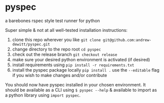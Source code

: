 pyspec
===
a barebones rspec style test runner for python

Super simple & not at all well-tested installation instructions:

1. clone this repo wherever you like
  `git clone git@github.com:andrew-dewitt/pyspec.git`
2. change directory to the repo root 
  `cd pyspec`
2. check out the release branch
  `git checkout release`
3. make sure your desired python environment is activated (if desired)
4. install requirements using
  `pip install -r requirements.txt`
5. install the pyspec package locally
  `pip install .`
  use the `--editable` flag if you wish to make changes and/or contribute
  
You should now have pyspec installed in your chosen environment. It should be 
available as a CLI using `$ pyspec --help` & available to import as a python library 
using `import pyspec`.

